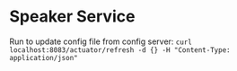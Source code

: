 # Speaker Service

Run to update config file from config server:
`curl localhost:8083/actuator/refresh -d {} -H "Content-Type: application/json"`

